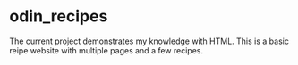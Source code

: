 # odin_recipes

The current project demonstrates my knowledge with HTML. This is a basic reipe website with multiple pages and a few recipes. 